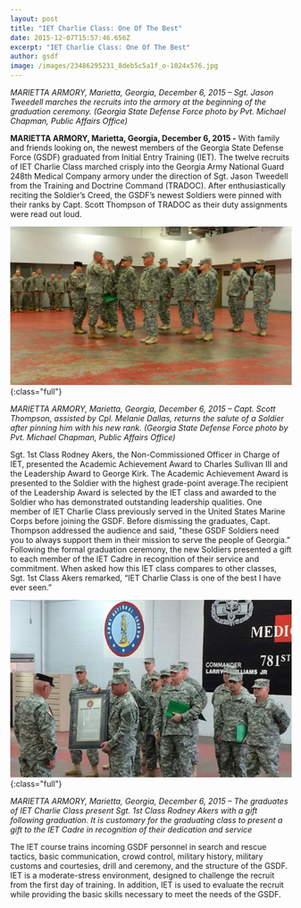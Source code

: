 ```yaml
---
layout: post
title: "IET Charlie Class: One Of The Best"
date: 2015-12-07T15:57:46.656Z
excerpt: "IET Charlie Class: One Of The Best"
author: gsdf
image: /images/23486295231_8deb5c5a1f_o-1024x576.jpg
---
```

*MARIETTA ARMORY, Marietta, Georgia, December 6, 2015 – Sgt. Jason Tweedell marches the recruits into the armory at the beginning of the graduation ceremony. (Georgia State Defense Force photo by Pvt. Michael Chapman, Public Affairs Office)*

**MARIETTA ARMORY, Marietta, Georgia, December 6, 2015 -** With family and friends looking on, the newest members of the Georgia State Defense Force (GSDF) graduated from Initial Entry Training (IET). The twelve recruits of IET Charlie Class marched crisply into the Georgia Army National Guard 248th Medical Company armory under the direction of Sgt. Jason Tweedell from the Training and Doctrine Command (TRADOC). After enthusiastically reciting the Soldier’s Creed, the GSDF’s newest Soldiers were pinned with their ranks by Capt. Scott Thompson of TRADOC as their duty assignments were read out loud.

![MARIETTA ARMORY, Marietta, Georgia, December 6, 2015 – Capt. Scott Thompson, assisted by Cpl. Melanie Dallas, returns the salute of a Soldier after pinning him with his new rank. (Georgia State Defense Force photo by Pvt. Michael Chapman, Public Affairs Office)](/images/23460187902_b90c5e03aa_o-1024x576.jpg){:class="full"}

*MARIETTA ARMORY, Marietta, Georgia, December 6, 2015 – Capt. Scott Thompson, assisted by Cpl. Melanie Dallas, returns the salute of a Soldier after pinning him with his new rank. (Georgia State Defense Force photo by Pvt. Michael Chapman, Public Affairs Office)*

Sgt. 1st Class Rodney Akers, the Non-Commissioned Officer in Charge of IET, presented the Academic Achievement Award to Charles Sullivan III and the Leadership Award to George Kirk. The Academic Achievement Award is presented to the Soldier with the highest grade-point average.The recipient of the Leadership Award is selected by the IET class and awarded to the Soldier who has demonstrated outstanding leadership qualities. One member of IET Charlie Class previously served in the United States Marine Corps before joining the GSDF. Before dismissing the graduates, Capt. Thompson addressed the audience and said, "these GSDF Soldiers need you to always support them in their mission to serve the people of Georgia.” Following the formal graduation ceremony, the new Soldiers presented a gift to each member of the IET Cadre in recognition of their service and commitment. When asked how this IET class compares to other classes, Sgt. 1st Class Akers remarked, “IET Charlie Class is one of the best I have ever seen.”

![MARIETTA ARMORY, Marietta, Georgia, December 6, 2015 – The graduates of IET Charlie Class present Sgt. 1st Class Rodney Akers with a gift following graduation. It is customary for the graduating class to present a gift to the IET Cadre in recognition of their dedication and service. (Georgia State Defense Force photo by Pvt. Michael Chapman, Public Affairs Office)](/images/23572043625_d294eb0eee_o-1024x648.jpg){:class="full"}

*MARIETTA ARMORY, Marietta, Georgia, December 6, 2015 – The graduates of IET Charlie Class present Sgt. 1st Class Rodney Akers with a gift following graduation. It is customary for the graduating class to present a gift to the IET Cadre in recognition of their dedication and service*

The IET course trains incoming GSDF personnel in search and rescue tactics, basic communication, crowd control, military history, military customs and courtesies, drill and ceremony, and the structure of the GSDF. IET is a moderate-stress environment, designed to challenge the recruit from the first day of training. In addition, IET is used to evaluate the recruit while providing the basic skills necessary to meet the needs of the GSDF.